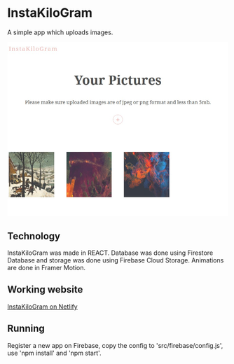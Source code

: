 # InstaKiloGram

A simple app which uploads images.

![InstaKiloGram](./InstaKiloGram.jpg?raw=true 'InstaKiloGram')

## Technology

InstaKiloGram was made in REACT. Database was done using Firestore Database and storage was done using Firebase Cloud Storage. Animations are done in Framer Motion.

## Working website

[InstaKiloGram on Netlify](https://instakilogram-react.netlify.app/)

## Running

Register a new app on Firebase, copy the config to 'src/firebase/config.js', use 'npm install' and 'npm start'.
